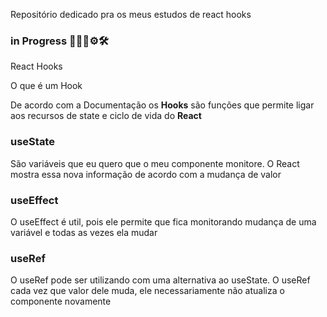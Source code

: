 Repositório dedicado pra os meus estudos de react hooks

### in Progress 👩🏾‍💻⚙🛠

React Hooks

O que é um Hook

<p>De acordo com a Documentação os <strong>Hooks</strong> são funções que permite ligar
aos recursos de state e ciclo de vida do <strong>React</strong></p>

### useState
<p>São variáveis que eu quero que o meu componente monitore.
O React mostra essa nova informação de acordo com a mudança de valor</p>

### useEffect
<p>O useEffect é util, pois ele permite que fica monitorando mudança de uma variável e todas as vezes ela mudar</p>

### useRef
<p>O useRef pode ser utilizando com uma alternativa ao useState. O useRef cada vez que valor dele muda,
ele necessariamente não atualiza o componente novamente</p>
